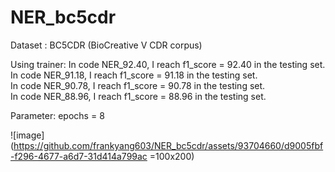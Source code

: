 # NER_bc5cdr

Dataset : BC5CDR (BioCreative V CDR corpus)

Using trainer:
In code NER_92.40, I reach f1_score = 92.40 in the testing set.  
In code NER_91.18, I reach f1_score = 91.18 in the testing set.  
In code NER_90.78, I reach f1_score = 90.78 in the testing set.  
In code NER_88.96, I reach f1_score = 88.96 in the testing set.  

Parameter: epochs = 8

![image](https://github.com/frankyang603/NER_bc5cdr/assets/93704660/d9005fbf-f296-4677-a6d7-31d414a799ac =100x200)


